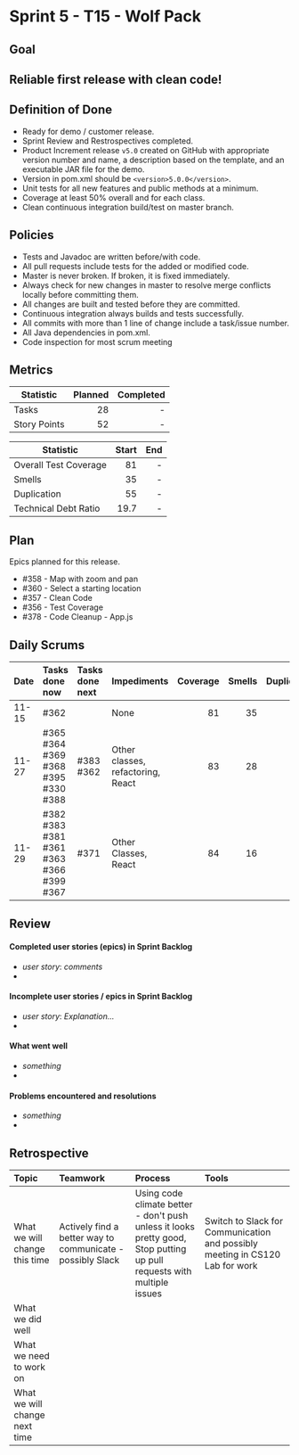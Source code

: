 # Sprint 5 - T15 - Wolf Pack
## Goal

## Reliable first release with clean code!

## Definition of Done

* Ready for demo / customer release.
* Sprint Review and Restrospectives completed.
* Product Increment release `v5.0` created on GitHub with appropriate version number and name, a description based on the template, and an executable JAR file for the demo.
* Version in pom.xml should be `<version>5.0.0</version>`.
* Unit tests for all new features and public methods at a minimum.
* Coverage at least 50% overall and for each class.
* Clean continuous integration build/test on master branch.

## Policies

* Tests and Javadoc are written before/with code.  
* All pull requests include tests for the added or modified code.
* Master is never broken.  If broken, it is fixed immediately.
* Always check for new changes in master to resolve merge conflicts locally before committing them.
* All changes are built and tested before they are committed.
* Continuous integration always builds and tests successfully.
* All commits with more than 1 line of change include a task/issue number.
* All Java dependencies in pom.xml.
* Code inspection for most scrum meeting


## Metrics

Statistic | Planned | Completed
--- | ---: | ---:
Tasks |  28    | - 
Story Points |  52  | -


Statistic | Start | End
--- | ---: | ---:
Overall Test Coverage | 81 | - 
Smells | 35 | -
Duplication | 55 | -
Technical Debt Ratio | 19.7 | -

## Plan

Epics planned for this release.

* #358 - Map with zoom and pan 
* #360 - Select a starting location
* #357 - Clean Code
* #356 - Test Coverage
* #378 - Code Cleanup - App.js 

## Daily Scrums

Date | Tasks done now | Tasks done next | Impediments | Coverage | Smells | Duplication | Technical Debt Ratio
:--- | :--- | :--- | :--- | ---: | ---: | ---: | ---:
11-15 | #362 |  | None | 81 | 35 | 55 | 19.7
 11-27|#365 #364 #369 #368 #395 #330 #388| #383 #362 | Other classes, refactoring, React | 83 | 28 | 38 | 14.3 |
 11-29 | #382 #383 #381 #361 #363 #366 #399 #367 | #371 | Other Classes, React | 84 | 16 | 16 | 4.4
 

## Review

#### Completed user stories (epics) in Sprint Backlog 
* *user story*:  *comments*
* 

#### Incomplete user stories / epics in Sprint Backlog 
* *user story*: *Explanation...*
*

#### What went well
* *something*
*

#### Problems encountered and resolutions
* *something*
*

## Retrospective

Topic | Teamwork | Process | Tools
:--- | :--- | :--- | :---
What we will change this time |Actively find a better way to communicate - possibly Slack | Using code climate better - don't push unless it looks pretty good, Stop putting up pull requests with multiple issues | Switch to Slack for Communication and possibly meeting in CS120 Lab for work
What we did well |  |  | 
What we need to work on |  |  |
What we will change next time |  |  | 

